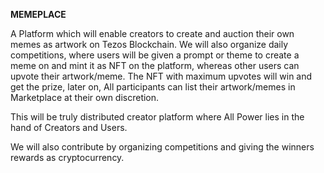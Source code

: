 <b>MEMEPLACE</b>

A Platform which will enable creators to create and auction their own memes as artwork on Tezos Blockchain.
We will also organize daily competitions, where users will be given a prompt or theme to create a meme on and mint it as NFT on the platform, whereas other users can upvote their artwork/meme.
The NFT with maximum upvotes will win and get the prize, later on, All participants can list their artwork/memes in Marketplace at their own discretion. 

This will be truly distributed creator platform where All Power lies in the hand of Creators and Users. 

We will also contribute by organizing competitions and giving the winners rewards as cryptocurrency.

